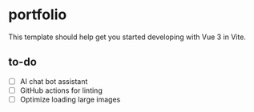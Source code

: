 # portfolio

This template should help get you started developing with Vue 3 in Vite.

## to-do

- [ ] AI chat bot assistant
- [ ] GitHub actions for linting
- [ ] Optimize loading large images

